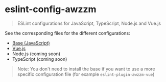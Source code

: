 # eslint-config-awzzm
> ESLint configurations for JavaScript, TypeScript, Node.js and Vue.js

See the corresponding files for the different configurations:
- [Base (JavaScript)](/base)
- [Vue.js](/vue)
- Node.js (coming soon)
- TypeScript (coming soon)

> Note: You don't need to install the base if you want to use a more specific configuration
> file (for example `eslint-plugin-awzzm-vue`)
